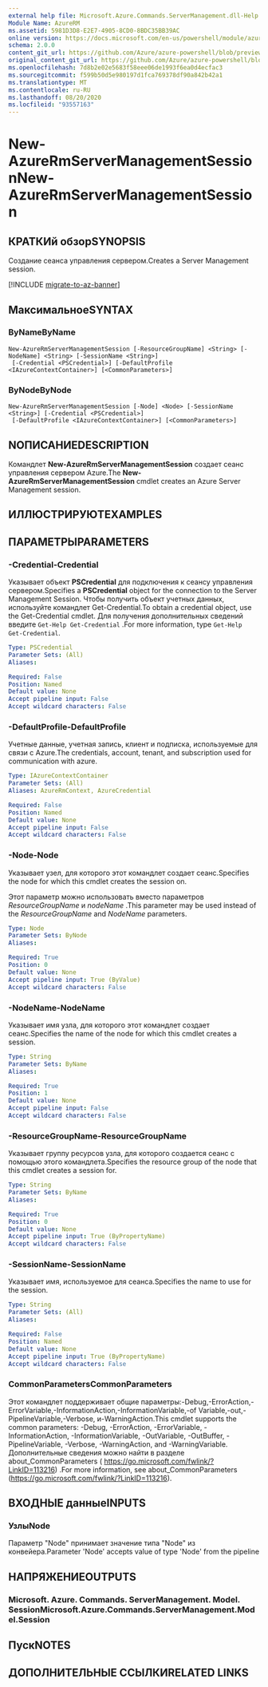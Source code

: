 ```yaml
---
external help file: Microsoft.Azure.Commands.ServerManagement.dll-Help.xml
Module Name: AzureRM
ms.assetid: 5981D3D8-E2E7-4905-8CD0-8BDC35BB39AC
online version: https://docs.microsoft.com/en-us/powershell/module/azurerm.servermanagement/new-azurermservermanagementsession
schema: 2.0.0
content_git_url: https://github.com/Azure/azure-powershell/blob/preview/src/ResourceManager/ServerManagement/Commands.ServerManagement/help/New-AzureRmServerManagementSession.md
original_content_git_url: https://github.com/Azure/azure-powershell/blob/preview/src/ResourceManager/ServerManagement/Commands.ServerManagement/help/New-AzureRmServerManagementSession.md
ms.openlocfilehash: 7d8b2e02e5683f58eee06de1993f6ea0d4ecfac3
ms.sourcegitcommit: f599b50d5e980197d1fca769378df90a842b42a1
ms.translationtype: MT
ms.contentlocale: ru-RU
ms.lasthandoff: 08/20/2020
ms.locfileid: "93557163"
---
```

# <span data-ttu-id="a4bb4-101">New-AzureRmServerManagementSession</span><span class="sxs-lookup"><span data-stu-id="a4bb4-101">New-AzureRmServerManagementSession</span></span>

## <span data-ttu-id="a4bb4-102">КРАТКИй обзор</span><span class="sxs-lookup"><span data-stu-id="a4bb4-102">SYNOPSIS</span></span>
<span data-ttu-id="a4bb4-103">Создание сеанса управления сервером.</span><span class="sxs-lookup"><span data-stu-id="a4bb4-103">Creates a Server Management session.</span></span>

[!INCLUDE [migrate-to-az-banner](../../includes/migrate-to-az-banner.md)]

## <span data-ttu-id="a4bb4-104">Максимальное</span><span class="sxs-lookup"><span data-stu-id="a4bb4-104">SYNTAX</span></span>

### <span data-ttu-id="a4bb4-105">ByName</span><span class="sxs-lookup"><span data-stu-id="a4bb4-105">ByName</span></span>
```
New-AzureRmServerManagementSession [-ResourceGroupName] <String> [-NodeName] <String> [-SessionName <String>]
 [-Credential <PSCredential>] [-DefaultProfile <IAzureContextContainer>] [<CommonParameters>]
```

### <span data-ttu-id="a4bb4-106">ByNode</span><span class="sxs-lookup"><span data-stu-id="a4bb4-106">ByNode</span></span>
```
New-AzureRmServerManagementSession [-Node] <Node> [-SessionName <String>] [-Credential <PSCredential>]
 [-DefaultProfile <IAzureContextContainer>] [<CommonParameters>]
```

## <span data-ttu-id="a4bb4-107">NОПИСАНИЕ</span><span class="sxs-lookup"><span data-stu-id="a4bb4-107">DESCRIPTION</span></span>
<span data-ttu-id="a4bb4-108">Командлет **New-AzureRmServerManagementSession** создает сеанс управления сервером Azure.</span><span class="sxs-lookup"><span data-stu-id="a4bb4-108">The **New-AzureRmServerManagementSession** cmdlet creates an Azure Server Management session.</span></span>

## <span data-ttu-id="a4bb4-109">ИЛЛЮСТРИРУЮТ</span><span class="sxs-lookup"><span data-stu-id="a4bb4-109">EXAMPLES</span></span>

## <span data-ttu-id="a4bb4-110">ПАРАМЕТРЫ</span><span class="sxs-lookup"><span data-stu-id="a4bb4-110">PARAMETERS</span></span>

### <span data-ttu-id="a4bb4-111">-Credential</span><span class="sxs-lookup"><span data-stu-id="a4bb4-111">-Credential</span></span>
<span data-ttu-id="a4bb4-112">Указывает объект **PSCredential** для подключения к сеансу управления сервером.</span><span class="sxs-lookup"><span data-stu-id="a4bb4-112">Specifies a **PSCredential** object for the connection to the Server Management Session.</span></span>
<span data-ttu-id="a4bb4-113">Чтобы получить объект учетных данных, используйте командлет Get-Credential.</span><span class="sxs-lookup"><span data-stu-id="a4bb4-113">To obtain a credential object, use the Get-Credential cmdlet.</span></span>
<span data-ttu-id="a4bb4-114">Для получения дополнительных сведений введите `Get-Help Get-Credential` .</span><span class="sxs-lookup"><span data-stu-id="a4bb4-114">For more information, type `Get-Help Get-Credential`.</span></span>

```yaml
Type: PSCredential
Parameter Sets: (All)
Aliases: 

Required: False
Position: Named
Default value: None
Accept pipeline input: False
Accept wildcard characters: False
```

### <span data-ttu-id="a4bb4-115">-DefaultProfile</span><span class="sxs-lookup"><span data-stu-id="a4bb4-115">-DefaultProfile</span></span>
<span data-ttu-id="a4bb4-116">Учетные данные, учетная запись, клиент и подписка, используемые для связи с Azure.</span><span class="sxs-lookup"><span data-stu-id="a4bb4-116">The credentials, account, tenant, and subscription used for communication with azure.</span></span>

```yaml
Type: IAzureContextContainer
Parameter Sets: (All)
Aliases: AzureRmContext, AzureCredential

Required: False
Position: Named
Default value: None
Accept pipeline input: False
Accept wildcard characters: False
```

### <span data-ttu-id="a4bb4-117">-Node</span><span class="sxs-lookup"><span data-stu-id="a4bb4-117">-Node</span></span>
<span data-ttu-id="a4bb4-118">Указывает узел, для которого этот командлет создает сеанс.</span><span class="sxs-lookup"><span data-stu-id="a4bb4-118">Specifies the node for which this cmdlet creates the session on.</span></span>

<span data-ttu-id="a4bb4-119">Этот параметр можно использовать вместо параметров *ResourceGroupName* и *nodeName* .</span><span class="sxs-lookup"><span data-stu-id="a4bb4-119">This parameter may be used instead of the *ResourceGroupName* and *NodeName* parameters.</span></span>

```yaml
Type: Node
Parameter Sets: ByNode
Aliases: 

Required: True
Position: 0
Default value: None
Accept pipeline input: True (ByValue)
Accept wildcard characters: False
```

### <span data-ttu-id="a4bb4-120">-NodeName</span><span class="sxs-lookup"><span data-stu-id="a4bb4-120">-NodeName</span></span>
<span data-ttu-id="a4bb4-121">Указывает имя узла, для которого этот командлет создает сеанс.</span><span class="sxs-lookup"><span data-stu-id="a4bb4-121">Specifies the name of the node for which this cmdlet creates a session.</span></span>

```yaml
Type: String
Parameter Sets: ByName
Aliases: 

Required: True
Position: 1
Default value: None
Accept pipeline input: False
Accept wildcard characters: False
```

### <span data-ttu-id="a4bb4-122">-ResourceGroupName</span><span class="sxs-lookup"><span data-stu-id="a4bb4-122">-ResourceGroupName</span></span>
<span data-ttu-id="a4bb4-123">Указывает группу ресурсов узла, для которого создается сеанс с помощью этого командлета.</span><span class="sxs-lookup"><span data-stu-id="a4bb4-123">Specifies the resource group of the node that this cmdlet creates a session for.</span></span>

```yaml
Type: String
Parameter Sets: ByName
Aliases: 

Required: True
Position: 0
Default value: None
Accept pipeline input: True (ByPropertyName)
Accept wildcard characters: False
```

### <span data-ttu-id="a4bb4-124">-SessionName</span><span class="sxs-lookup"><span data-stu-id="a4bb4-124">-SessionName</span></span>
<span data-ttu-id="a4bb4-125">Указывает имя, используемое для сеанса.</span><span class="sxs-lookup"><span data-stu-id="a4bb4-125">Specifies the name to use for the session.</span></span>

```yaml
Type: String
Parameter Sets: (All)
Aliases: 

Required: False
Position: Named
Default value: None
Accept pipeline input: True (ByPropertyName)
Accept wildcard characters: False
```

### <span data-ttu-id="a4bb4-126">CommonParameters</span><span class="sxs-lookup"><span data-stu-id="a4bb4-126">CommonParameters</span></span>
<span data-ttu-id="a4bb4-127">Этот командлет поддерживает общие параметры:-Debug,-ErrorAction,-ErrorVariable,-InformationAction,-InformationVariable,-of Variable,-out,-PipelineVariable,-Verbose, и-WarningAction.</span><span class="sxs-lookup"><span data-stu-id="a4bb4-127">This cmdlet supports the common parameters: -Debug, -ErrorAction, -ErrorVariable, -InformationAction, -InformationVariable, -OutVariable, -OutBuffer, -PipelineVariable, -Verbose, -WarningAction, and -WarningVariable.</span></span> <span data-ttu-id="a4bb4-128">Дополнительные сведения можно найти в разделе about_CommonParameters ( https://go.microsoft.com/fwlink/?LinkID=113216) .</span><span class="sxs-lookup"><span data-stu-id="a4bb4-128">For more information, see about_CommonParameters (https://go.microsoft.com/fwlink/?LinkID=113216).</span></span>

## <span data-ttu-id="a4bb4-129">ВХОДНЫЕ данные</span><span class="sxs-lookup"><span data-stu-id="a4bb4-129">INPUTS</span></span>

### <span data-ttu-id="a4bb4-130">Узлы</span><span class="sxs-lookup"><span data-stu-id="a4bb4-130">Node</span></span>
<span data-ttu-id="a4bb4-131">Параметр "Node" принимает значение типа "Node" из конвейера.</span><span class="sxs-lookup"><span data-stu-id="a4bb4-131">Parameter 'Node' accepts value of type 'Node' from the pipeline</span></span>

## <span data-ttu-id="a4bb4-132">НАПРЯЖЕНИЕ</span><span class="sxs-lookup"><span data-stu-id="a4bb4-132">OUTPUTS</span></span>

### <span data-ttu-id="a4bb4-133">Microsoft. Azure. Commands. ServerManagement. Model. Session</span><span class="sxs-lookup"><span data-stu-id="a4bb4-133">Microsoft.Azure.Commands.ServerManagement.Model.Session</span></span>

## <span data-ttu-id="a4bb4-134">Пуск</span><span class="sxs-lookup"><span data-stu-id="a4bb4-134">NOTES</span></span>

## <span data-ttu-id="a4bb4-135">ДОПОЛНИТЕЛЬНЫЕ ССЫЛКИ</span><span class="sxs-lookup"><span data-stu-id="a4bb4-135">RELATED LINKS</span></span>

